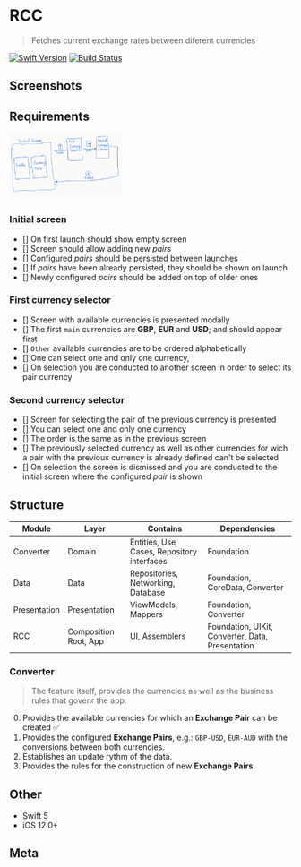 # RCC

> Fetches current exchange rates between diferent currencies

[![Swift Version][swift-image]][swift-url] [![Build Status](https://travis-ci.com/aaronmhr/RCC.svg?branch=master)](https://travis-ci.com/aaronmhr/RCC)

## Screenshots

## Requirements

<img src="Assets/sketch.png" width="40%">

### Initial screen
- [] On first launch should show empty screen
- [] Screen should allow adding new _pairs_
- [] Configured _pairs_ should be persisted between launches
- [] If _pairs_ have been already persisted, they should be shown on launch
- [] Newly configured _pairs_ should be added on top of older ones

### First currency selector
- [] Screen with available currencies is presented modally
- [] The first `main` currencies are __GBP__, __EUR__ and __USD__; and should appear first
- [] `Other` available currencies are to be ordered alphabetically
- [] One can select one and only one currency, 
- [] On selection you are conducted to another screen in order to select its pair currency

### Second currency selector
- [] Screen for selecting the pair of the previous currency is presented
- [] You can select one and only one currency
- [] The order is the same as in the previous screen
- [] The previously selected currency as well as other currencies for wich a pair with the previous currency is already defined can't be selected
- [] On selection the screen is dismissed and you are conducted to the initial screen where the configured _pair_ is shown

## Structure
| Module       | Layer                 | Contains                                   | Dependencies                                     |
|--------------|-----------------------|--------------------------------------------|--------------------------------------------------|
| Converter    | Domain                | Entities, Use Cases, Repository interfaces | Foundation                                       |
| Data         | Data                  | Repositories, Networking, Database         | Foundation, CoreData, Converter                  |
| Presentation | Presentation          | ViewModels, Mappers                        | Foundation, Converter                            |
| RCC          | Composition Root, App | UI, Assemblers                             | Foundation, UIKit, Converter, Data, Presentation |

### Converter
> The feature itself, provides the currencies as well as the business rules that govenr the app.
0. Provides the available currencies for which an __Exchange Pair__ can be created ✅
1. Provides the configured __Exchange Pairs__, e.g.: `GBP-USD`, `EUR-AUD` with the conversions between both currencies.
2. Establishes an update rythm of the data.
3. Provides the rules for the construction of new __Exchange Pairs__.

## Other
- Swift 5
- iOS 12.0+

## Meta

[swift-image]:https://img.shields.io/badge/swift-5.0-orange.svg
[swift-url]: https://swift.org/

